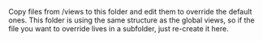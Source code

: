 Copy files from /views to this folder and edit them to override the default ones.
This folder is using the same structure as the global views, so if the file you want to override lives in a subfolder, just re-create it here.